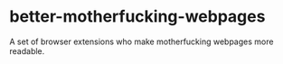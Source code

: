 # better-motherfucking-webpages
A set of browser extensions who make motherfucking webpages more readable.
